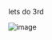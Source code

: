 lets do 3rd

 
![image](https://user-images.githubusercontent.com/79752257/197382328-9ecd3376-236b-4316-9523-17cba61e380a.png)
